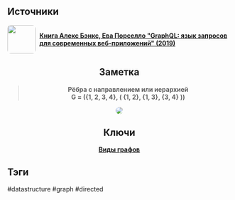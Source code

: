 <h2 align="left">Источники</h2>
<div style="text-align: left">
	<ul style="padding: 0; list-style-type: none; display: flex; flex-direction: column; align-items: left;">
		<li style="display: flex; align-items: center">
			<img
			style="border-radius: 8px; margin-right: 8px; width: 64px; height: 64px; object-fit: cover"
			src="https://m.media-amazon.com/images/I/91FpTCr6IWL._AC_UL960_QL65_.jpg" />
			<strong><a href="https://vk.com/wall-105439414_390">Книга Алекс Бэнкс, Ева Порселло "GraphQL: язык запросов для современных веб-приложений" (2019)</a></strong>
	    </li>
	</ul>
</div>
<h2 align="center">Заметка</h2>
<blockquote align="center">
	<strong>Рёбра с направлением или иерархией</strong><br />
	<strong>G = ({1, 2, 3, 4}, ( {1, 2}, {1, 3}, {3, 4} ))</strong>
</blockquote>
<center>
	<img style="border-radius: 8px;" src="http://archives.interstellar.su/1/018e6823-3d45-74d1-b094-edfd74047b2d.png" />
</center>
<h2 align="center">Ключи</h2>
<div style="display: flex; align-items: flex-start;">
	<ul style="list-style-type: none; margin: 0; padding: 0; text-align: center; flex-grow: 1;">
		<li><strong><a href="obsidian://open?file=Data Structures/Graph/Виды графов">Виды графов</a></strong></li>
	</ul>
</div>
<h2 align="left">Тэги</h2>
#datastructure #graph #directed
